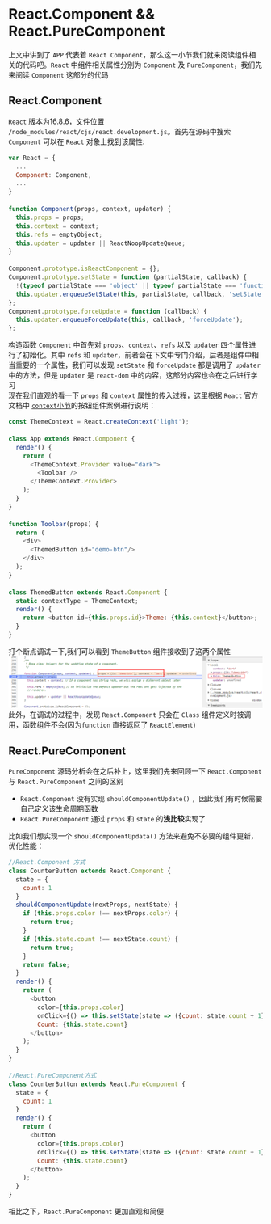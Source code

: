 # React.Component && React.PureComponent
上文中讲到了 `APP` 代表着 `React Component`，那么这一小节我们就来阅读组件相关的代码吧。`React` 中组件相关属性分别为 `Component` 及 `PureComponent`，我们先来阅读 `Component` 这部分的代码

## React.Component
`React` 版本为16.8.6，文件位置 `/node_modules/react/cjs/react.development.js`。首先在源码中搜索 `Component` 可以在 `React` 对象上找到该属性:
```js
var React = {
  ...
  Component: Component,
  ...
}

function Component(props, context, updater) {
  this.props = props;
  this.context = context;
  this.refs = emptyObject;
  this.updater = updater || ReactNoopUpdateQueue;
}

Component.prototype.isReactComponent = {};
Component.prototype.setState = function (partialState, callback) {
  !(typeof partialState === 'object' || typeof partialState === 'function' || partialState == null) ? invariant(false, 'setState(...): takes an object of state variables to update or a function which returns an object of state variables.') : void 0;
  this.updater.enqueueSetState(this, partialState, callback, 'setState');
};
Component.prototype.forceUpdate = function (callback) {
  this.updater.enqueueForceUpdate(this, callback, 'forceUpdate');
};
```
构造函数 `Component` 中首先对 `props`、`context`、`refs` 以及 `updater` 四个属性进行了初始化。其中 `refs` 和 `updater`，前者会在下文中专门介绍，后者是组件中相当重要的一个属性，我们可以发现 `setState` 和 `forceUpdate` 都是调用了 `updater` 中的方法，但是 `updater` 是 `react-dom` 中的内容，这部分内容也会在之后进行学习  
现在我们直观的看一下 `props` 和 `context` 属性的传入过程，这里根据 `React` 官方文档中 [`context`小节](https://zh-hans.reactjs.org/docs/context.html#when-to-use-context)的按钮组件案例进行说明：
```js
const ThemeContext = React.createContext('light');

class App extends React.Component {
  render() {
    return (
      <ThemeContext.Provider value="dark">
        <Toolbar />
      </ThemeContext.Provider>
    );
  }
}

function Toolbar(props) {
  return (
    <div>
      <ThemedButton id="demo-btn"/>
    </div>
  );
}

class ThemedButton extends React.Component {
  static contextType = ThemeContext;
  render() {
    return <button id={this.props.id}>Theme: {this.context}</button>;
  }
}
```
打个断点调试一下,我们可以看到 `ThemeButton` 组件接收到了这两个属性
![React.Component](https://raw.githubusercontent.com/GoFzy/pic-bed/master/React-Component.jpg)  
此外，在调试的过程中，发现 `React.Component` 只会在 `Class` 组件定义时被调用，函数组件不会(因为`function` 直接返回了 `ReactElement`)

## React.PureComponent
`PureComponent` 源码分析会在之后补上，这里我们先来回顾一下 `React.Component` 与 `React.PureComponent` 之间的区别  
* `React.Component` 没有实现 `shouldComponentUpdate()` ，因此我们有时候需要自己定义该生命周期函数
* `React.PureComponent` 通过 `props` 和 `state` 的**浅比较**实现了

比如我们想实现一个 `shouldComponentUpdata()` 方法来避免不必要的组件更新，优化性能：
```js
//React.Component 方式
class CounterButton extends React.Component {
  state = {
    count: 1
  }
  shouldComponentUpdate(nextProps, nextState) {
    if (this.props.color !== nextProps.color) {
      return true;
    }
    if (this.state.count !== nextState.count) {
      return true;
    }
    return false;
  }
  render() {
    return (
      <button
        color={this.props.color}
        onClick={() => this.setState(state => ({count: state.count + 1}))}>
        Count: {this.state.count}
      </button>
    );
  }
}

//React.PureComponent方式
class CounterButton extends React.PureComponent {
  state = {
    count: 1
  }
  render() {
    return (
      <button
        color={this.props.color}
        onClick={() => this.setState(state => ({count: state.count + 1}))}>
        Count: {this.state.count}
      </button>
    );
  }
}
```
相比之下，`React.PureComponent` 更加直观和简便  